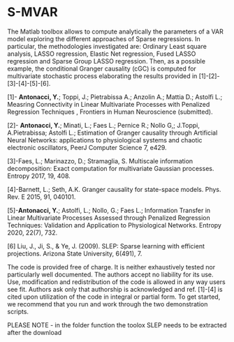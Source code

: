 # S-MVAR
The Matlab toolbox allows to compute analytically the parameters of a VAR model exploring the different approaches of Sparse regressions. In particular, the methodologies investigated are: Ordinary Least square analysis, LASSO regression, Elastic Net regression, Fused LASSO regression and Sparse Group LASSO regression. Then, as a possible example, the conditional Granger causality (cGC) is computed for multivariate stochastic process elaborating the results provided in [1]-[2]-[3]-[4]-[5]-[6].

[1]- **Antonacci, Y.**; Toppi, J.; Pietrabissa A.; Anzolin A.; Mattia D.; Astolfi L.; Measring Connectivity in Linear Multivariate Processes with Penalized Regression Techniques , Frontiers in Human Neuroscience (submitted).

[2]- **Antonacci, Y.**; Minati, L.; Faes L.; Pernice R.; Nollo G,; J.Toppi, A.Pietrabissa; Astolfi L.; Estimation of Granger causality through Artificial Neural Networks: applications to physiological systems and chaotic electronic oscillators, PeerJ Computer Science 7, e429.

[3]-Faes, L.; Marinazzo, D.; Stramaglia, S. Multiscale information decomposition: Exact computation for multivariate Gaussian processes. Entropy 2017, 19, 408.

[4]-Barnett, L.; Seth, A.K. Granger causality for state-space models. Phys. Rev. E 2015, 91, 040101.

[5]-**Antonacci, Y.**; Astolfi, L.; Nollo, G.; Faes L.; Information Transfer in Linear Multivariate Processes Assessed through Penalized Regression Techniques: Validation and Application to Physiological Networks. Entropy 2020, 22(7), 732.

[6] Liu, J., Ji, S., \& Ye, J. (2009). SLEP: Sparse learning with efficient projections. Arizona State University, 6(491), 7. 


The code is provided free of charge. It is neither exhaustively tested nor particularly well documented. The authors accept no liability for its use. Use, modification and redistribution of the code is allowed in any way users see fit. Authors ask only that authorship is acknowledged and ref. [1]-[4] is cited upon utilization of the code in integral or partial form. To get started, we recommend that you run and work through the two demonstration scripts.

PLEASE NOTE - in the folder function the toolox SLEP needs to be extracted after the download

